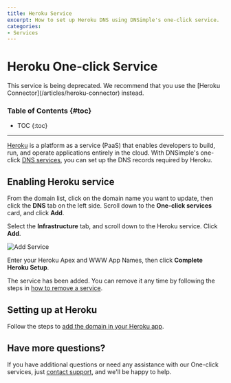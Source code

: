 ```yaml
---
title: Heroku Service
excerpt: How to set up Heroku DNS using DNSimple's one-click service.
categories:
- Services
---
```


# Heroku One-click Service

<note>
This service is being deprecated. We recommend that you use the [Heroku Connector](/articles/heroku-connector) instead.
</note>

### Table of Contents {#toc}

* TOC
{:toc}

---

[Heroku](https://www.heroku.com) is a platform as a service (PaaS) that enables developers to build, run, and operate applications entirely in the cloud. With DNSimple's one-click [DNS services](/categories/services/), you can set up the DNS records required by Heroku.


## Enabling Heroku service

From the domain list, click on the domain name you want to update, then click the **DNS** tab on the left side. Scroll down to the **One-click services** card, and click **Add**.

<!--- needs screenshot -->

Select the **Infrastructure** tab, and scroll down to the Heroku service. Click **Add**.

![Add Service](/files/services-heroku.png)

Enter your Heroku Apex and WWW App Names, then click **Complete Heroku Setup**.

The service has been added. You can remove it any time by following the steps in [how to remove a service](/articles/services/#removing-services).

## Setting up at Heroku

Follow the steps to [add the domain in your Heroku app](https://devcenter.heroku.com/articles/custom-domains).

## Have more questions?

If you have additional questions or need any assistance with our One-click services, just [contact support](https://dnsimple.com/feedback), and we'll be happy to help. 

